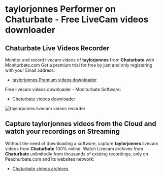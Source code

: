 # taylorjonnes Performer on Chaturbate - Free LiveCam videos downloader

## Chaturbate Live Videos Recorder

Monitor and record livecam videos of **taylorjonnes** from **Chaturbate** with Moniturbate.com
Get a premium trial for free by just and only registering with your Email address:
* [taylorjonnes Premium videos downloader](https://moniturbate.com/request-demo-licence-key.html)

Free livecam videos downloader - Moniturbate Software:
* [Chaturbate videos downloader](https://moniturbate.com/moniturbate-download-software.html)

![taylorjonnes livecam videos recorder](https://peachurnet.com/templates/moniturbate-software.png)


## Capture taylorjonnes videos from the Cloud and watch your recordings on Streaming

Without the need of downloading a software, capture **taylorjonnes** livecam videos from **Chaturbate** 100% online.
Watch Livecam archives from **Chaturbate** unlimitedly from thousands of existing recordings, only on Peachurbate.com and its websites network:
* [Chaturbate videos archives](https://peachurnet.com/)